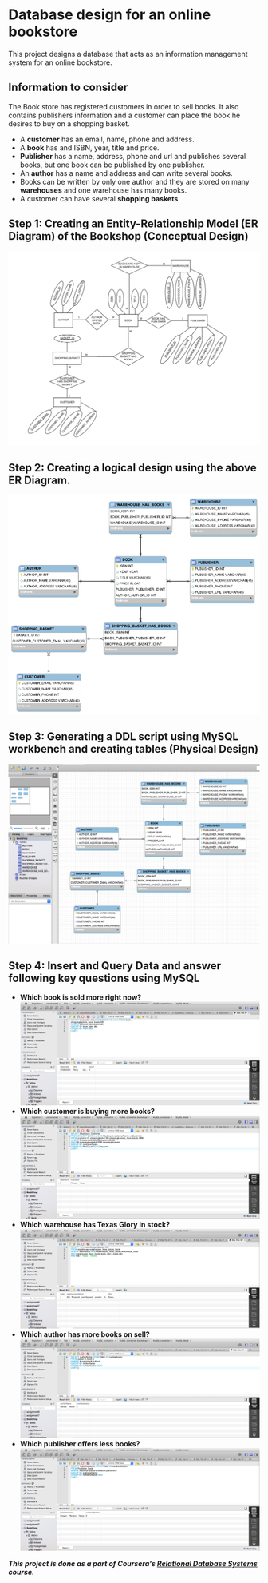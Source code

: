 # Database design for an online bookstore
This project designs a database that acts as an information management system for an online bookstore.

## Information to consider
The Book store has registered customers in order to sell books. It also contains publishers information and a customer can place the book he desires to buy on a shopping basket.
* A **customer** has an email, name, phone and address.
* A **book** has and ISBN, year, title and price.
* **Publisher** has a name, address, phone and url and publishes several books, but one book can be published by one publisher.
* An **author** has a name and address and can write several books.
* Books can be written by only one author and they are stored on many **warehouses** and one warehouse has many books.
* A customer can have several **shopping baskets**

## Step 1: Creating an Entity-Relationship Model (ER Diagram) of the Bookshop (Conceptual Design)

![picture alt](/Images/Bookstore%20ER%20Diagram.png)

## Step 2: Creating a logical design using the above ER Diagram.

![picture alt](/Images/Logical%20Design%20Diagram.png)

## Step 3: Generating a DDL script using MySQL workbench and creating tables (Physical Design)

![picture alt](/Images/Tables.png)

## Step 4: Insert and Query Data and answer following key questions using MySQL


* **Which	book is sold more right now?**
![picture alt](Images/most_sold_book.png)
* **Which customer is buying more books?**
![picture alt](Images/customer_more_books.png)
* **Which	warehouse has Texas Glory in stock?**
![picture alt](Images/texas_glory_warehouse.png)
* **Which	author	has more books on sell?**
![picture alt](Images/author_more_books.png)
* **Which	publisher offers less books?**
![picture alt](Images/publisher_less_books.png)

***This project is done as a part of Coursera's [Relational Database Systems](https://www.coursera.org/learn/relational-database/) course.***
